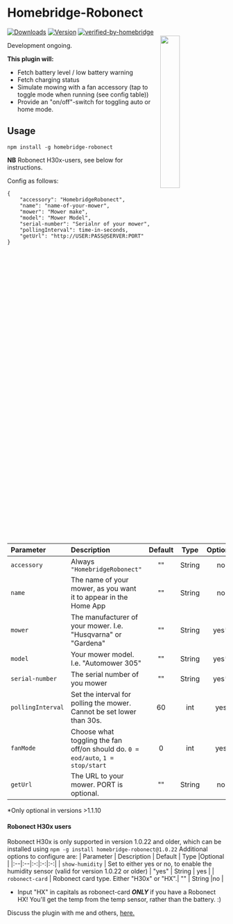 # Homebridge-Robonect
[![Downloads](https://img.shields.io/npm/dt/homebridge-robonect.svg?color=critical)](https://www.npmjs.com/package/homebridge-robonect)
[![Version](https://img.shields.io/npm/v/homebridge-robonect)](https://www.npmjs.com/package/homebridge-robonect)
[![verified-by-homebridge](https://badgen.net/badge/homebridge/verified/purple)](https://github.com/homebridge/homebridge/wiki/Verified-Plugins)<br>
<img src="https://i.postimg.cc/QxQwrNV3/IMG-1446.png" width="30%" align="right">

Development ongoing.

**This plugin will:**
* Fetch battery level / low battery warning
* Fetch charging status
* Simulate mowing with a fan accessory (tap to toggle mode when running (see config table))
* Provide an "on/off"-switch for toggling auto or home mode.  

## Usage

`npm install -g homebridge-robonect`   

**NB** Robonect H30x-users, see below for instructions.

Config as follows:  

	{  
		"accessory": "HomebridgeRobonect",  
		"name": "name-of-your-mower",  
		"mower": "Mower make",  
		"model": "Mower Model",
		"serial-number": "Serialnr of your mower",
		"pollingInterval": time-in-seconds,  
		"getUrl": "http://USER:PASS@SERVER:PORT"  
	}  


| Parameter | Description | Default | Type |Optional |
|:--|:--|:-:|:-:|:-:|
| `accessory`    | Always `"HomebridgeRobonect"` |     ""    |  String  | no    |
| `name`          | The name of your mower, as you want it to appear in the Home App  | ""  |  String  |no |
| `mower`          | The manufacturer of your mower. I.e. "Husqvarna" or "Gardena"   |  "" |  String |yes* |
| `model`         |  Your mower model. I.e. "Automower 305"        |  "" |  String  |yes* |
| `serial-number` | The serial number of you mower|  ""  |  String  |yes* |
|`pollingInterval`| Set the interval for polling the mower. Cannot be set lower than 30s. | 60 | int | yes |
|`fanMode`| Choose what toggling the fan off/on should do. `0 = eod/auto`, `1 = stop/start` | 0 | int | yes |
| `getUrl`        | The URL to your mower. PORT is optional. | "" | String | no |

 *Only optional in versions >1.1.10

#### Robonect H30x users

Robonect H30x is only supported in version 1.0.22 and older, which can be installed using `npm -g install homebridge-robonect@1.0.22`
Additional options to configure are:
| Parameter | Description | Default | Type |Optional |
|:--|:--|:-:|:-:|:-:|
| `show-humidity` | Set to either yes or no, to enable the humidity sensor (valid for version 1.0.22 or older) | "yes" |  String  | yes |
| `robonect-card` | Robonect card type. Either "H30x" or "HX".|    ""     |  String  |no |

 * Input "HX" in capitals as robonect-card _**ONLY**_ if you have a Robonect HX! You'll get the temp from the temp sensor, rather than the battery. :)

Discuss the plugin with me and others, [here.](https://forum.robonect.de/viewforum.php?f=55)

